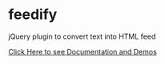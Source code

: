 feedify
=======

jQuery plugin to convert text into HTML feed

<a href="http://blog.sodhanalibrary.com/2014/03/feedify-jquery-plugin-to-convert-text.html">Click Here to see Documentation and Demos </a>

